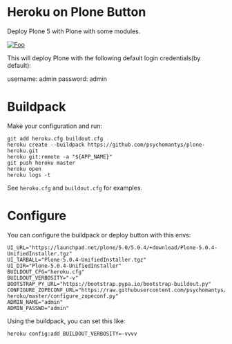 Heroku on Plone Button
=====================================

Deploy Plone 5 with Plone with some modules.


<a href="https://heroku.com/deploy?template=https://github.com/psychomantys/plone-heroku" rel="some text">![Foo](https://www.herokucdn.com/deploy/button.png)</a>


This will deploy Plone with the following default login credentials(by default):

username: admin
password: admin

Buildpack
=====================================

Make your configuration and run:

```
git add heroku.cfg buildout.cfg
heroku create --buildpack https://github.com/psychomantys/plone-heroku.git
heroku git:remote -a "${APP_NAME}"
git push heroku master
heroku open
heroku logs -t
```

See `heroku.cfg` and `buildout.cfg` for examples.

Configure
=====================================

You can configure the buildpack or deploy button with this envs:

```
UI_URL="https://launchpad.net/plone/5.0/5.0.4/+download/Plone-5.0.4-UnifiedInstaller.tgz"
UI_TARBALL="Plone-5.0.4-UnifiedInstaller.tgz"
UI_DIR="Plone-5.0.4-UnifiedInstaller"
BUILDOUT_CFG="heroku.cfg"
BUILDOUT_VERBOSITY="-v"
BOOTSTRAP_PY_URL="https://bootstrap.pypa.io/bootstrap-buildout.py"
CONFIGURE_ZOPECONF_URL="https://raw.githubusercontent.com/psychomantys/plone-heroku/master/configure_zopeconf.py"
ADMIN_NAME="admin"
ADMIN_PASSWD="admin"
```

Using the buildpack, you can set this like:

```
heroku config:add BUILDOUT_VERBOSITY=-vvvv
```

